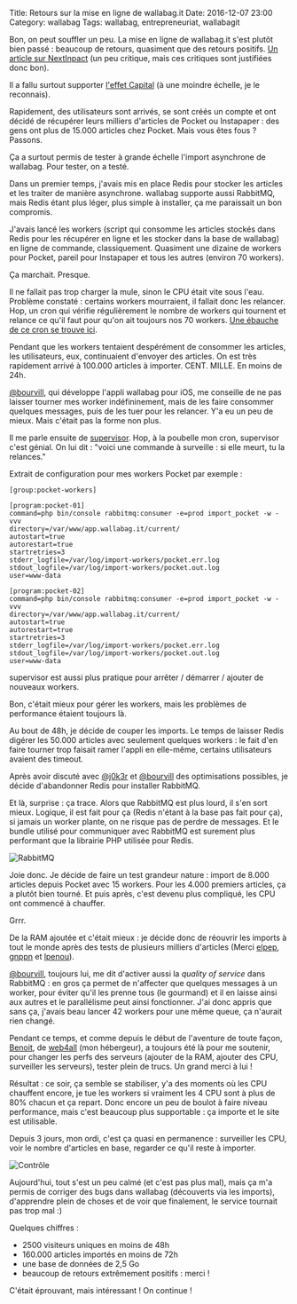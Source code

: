 Title: Retours sur la mise en ligne de wallabag.it
Date: 2016-12-07 23:00
Category: wallabag
Tags: wallabag, entrepreneuriat, wallabagit

Bon, on peut souffler un peu. La mise en ligne de wallabag.it s'est plutôt bien passé : beaucoup de retours, quasiment que des retours positifs. [Un article sur NextInpact](http://www.nextinpact.com/news/102394-wallabag-propose-desormais-solution-hebergee-a-12-euros-par-an.htm) (un peu critique, mais ces critiques sont justifiées donc bon).

Il a fallu surtout supporter [l'effet Capital](http://1001pharmacies.github.io/general/effet-capital) (à une moindre échelle, je le reconnais).

Rapidement, des utilisateurs sont arrivés, se sont créés un compte et ont décidé de récupérer leurs milliers d'articles de Pocket ou Instapaper : des gens ont plus de 15.000 articles chez Pocket. Mais vous êtes fous ? Passons.

Ça a surtout permis de tester à grande échelle l'import asynchrone de wallabag. Pour tester, on a testé.

Dans un premier temps, j'avais mis en place Redis pour stocker les articles et les traiter de manière asynchrone. wallabag supporte aussi RabbitMQ, mais Redis étant plus léger, plus simple à installer, ça me paraissait un bon compromis.

J'avais lancé les workers (script qui consomme les articles stockés dans Redis pour les récupérer en ligne et les stocker dans la base de wallabag) en ligne de commande, classiquement. Quasiment une dizaine de workers pour Pocket, pareil pour Instapaper et tous les autres (environ 70 workers).

Ça marchait. Presque.

Il ne fallait pas trop charger la mule, sinon le CPU était vite sous l'eau. Problème constaté : certains workers mourraient, il fallait donc les relancer. Hop, un cron qui vérifie régulièrement le nombre de workers qui tournent et relance ce qu'il faut pour qu'on ait toujours nos 70 workers. [Une ébauche de ce cron se trouve ici](https://gist.github.com/nicosomb/976c7888d653b338fcab1787fa6c75ef).

Pendant que les workers tentaient despérément de consommer les articles, les utilisateurs, eux, continuaient d'envoyer des articles. On est très rapidement arrivé à 100.000 articles à importer. CENT. MILLE. En moins de 24h.

[@bourvill](https://github.com/bourvill), qui développe l'appli wallabag pour iOS, me conseille de ne pas laisser tourner mes worker indéfininement, mais de les faire consommer quelques messages, puis de les tuer pour les relancer. Y'a eu un peu de mieux. Mais c'était pas la forme non plus.

Il me parle ensuite de [supervisor](http://supervisord.org/). Hop, à la poubelle mon cron, supervisor c'est génial. On lui dit : "voici une commande à surveille : si elle meurt, tu la relances."

Extrait de configuration pour mes workers Pocket par exemple :

```
[group:pocket-workers]

[program:pocket-01]
command=php bin/console rabbitmq:consumer -e=prod import_pocket -w -vvv
directory=/var/www/app.wallabag.it/current/
autostart=true
autorestart=true
startretries=3
stderr_logfile=/var/log/import-workers/pocket.err.log
stdout_logfile=/var/log/import-workers/pocket.out.log
user=www-data

[program:pocket-02]
command=php bin/console rabbitmq:consumer -e=prod import_pocket -w -vvv
directory=/var/www/app.wallabag.it/current/
autostart=true
autorestart=true
startretries=3
stderr_logfile=/var/log/import-workers/pocket.err.log
stdout_logfile=/var/log/import-workers/pocket.out.log
user=www-data
```

supervisor est aussi plus pratique pour arrêter / démarrer / ajouter de nouveaux workers.

Bon, c'était mieux pour gérer les workers, mais les problèmes de performance étaient toujours là.

Au bout de 48h, je décide de couper les imports. Le temps de laisser Redis digérer les 50.000 articles avec seulement quelques workers : le fait d'en faire tourner trop faisait ramer l'appli en elle-même, certains utilisateurs avaient des timeout.

Après avoir discuté avec [@j0k3r](https://github.com/j0k3r) et [@bourvill](https://github.com/bourvill) des optimisations possibles, je décide d'abandonner Redis pour installer RabbitMQ.

Et là, surprise : ça trace. Alors que RabbitMQ est plus lourd, il s'en sort mieux. Logique, il est fait pour ça (Redis n'étant à la base pas fait pour ça), si jamais un worker plante, on ne risque pas de perdre de messages. Et le bundle utilisé pour communiquer avec RabbitMQ est surement plus performant que la librairie PHP utilisée pour Redis.

![RabbitMQ]({static}/images/retours-mise-ligne/rabbitmq.png#mid "RabbitMQ")

Joie donc. Je décide de faire un test grandeur nature : import de 8.000 articles depuis Pocket avec 15 workers. Pour les 4.000 premiers articles, ça a plutôt bien tourné. Et puis après, c'est devenu plus compliqué, les CPU ont commencé à chauffer.

Grrr.

De la RAM ajoutée et c'était mieux : je décide donc de réouvrir les imports à tout le monde après des tests de plusieurs milliers d'articles (Merci [elpep](https://twitter.com/elpep), [gnppn](https://twitter.com/gnppn) et [lpenou](https://twitter.com/lpenou)).

[@bourvill](https://github.com/bourvill), toujours lui, me dit d'activer aussi la *quality of service* dans RabbitMQ : en gros ça permet de n'affecter que quelques messages à un worker, pour éviter qu'il les prenne tous (le gourmand) et il en laisse ainsi aux autres et le parallélisme peut ainsi fonctionner. J'ai donc appris que sans ça, j'avais beau lancer 42 workers pour une même queue, ça n'aurait rien changé.

Pendant ce temps, et comme depuis le début de l'aventure de toute façon, [Benoit](https://twitter.com/benoitgeorgelin), de [web4all](https://www.web4all.fr/) (mon hébergeur), a toujours été là pour me soutenir, pour changer les perfs des serveurs (ajouter de la RAM, ajouter des CPU, surveiller les serveurs), tester plein de trucs. Un grand merci à lui !

Résultat : ce soir, ça semble se stabiliser, y'a des moments où les CPU chauffent encore, je tue les workers si vraiment les 4 CPU sont à plus de 80% chacun et ça repart. Donc encore un peu de boulot à faire niveau performance, mais c'est beaucoup plus supportable : ça importe et le site est utilisable.

Depuis 3 jours, mon ordi, c'est ça quasi en permanence : surveiller les CPU, voir le nombre d'articles en base, regarder ce qu'il reste à importer.

![Contrôle]({static}/images/retours-mise-ligne/iterm.jpg#mid "Contrôle")

Aujourd'hui, tout s'est un peu calmé (et c'est pas plus mal), mais ça m'a permis de corriger des bugs dans wallabag (découverts via les imports), d'apprendre plein de choses et de voir que finalement, le service tournait pas trop mal :)

Quelques chiffres :

* 2500 visiteurs uniques en moins de 48h
* 160.000 articles importés en moins de 72h
* une base de données de 2,5 Go
* beaucoup de retours extrêmement positifs : merci !

C'était éprouvant, mais intéressant ! On continue !
